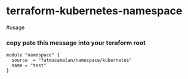 # terraform-kubernetes-namespace
#usage
### copy pate this message into your teraform root
```
module "namespace" {
  source  = "fatmacamalan/namespace/kubernetes"
  name = "test"
}
```